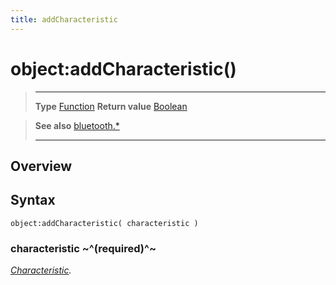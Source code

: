 ```yaml
---
title: addCharacteristic
---
```

# object:addCharacteristic()

> --------------------- ------------------------------------------------------------------------------------------
> __Type__              [Function](https://docs.coronalabs.com/api/type/Function.html)
> __Return value__      [Boolean](https://docs.coronalabs.com/api/type/Boolean.html)


> __See also__          [bluetooth.*](/plugin/bluetooth/)
> --------------------- ------------------------------------------------------------------------------------------

## Overview

## Syntax

	object:addCharacteristic( characteristic )

### characteristic ~^(required)^~
_[Characteristic](/plugin/bluetooth/type/Characteristic/)._